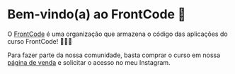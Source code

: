 # Bem-vindo(a) ao FrontCode 💜

O [FrontCode](https://iuricode.com/frontcode) é uma organização que armazena o código das aplicações do curso FrontCode! 👨🏻‍💻

Para fazer parte da nossa comunidade, basta comprar o curso em nossa [página de venda](https://iuricode.com/frontcode) e solicitar o acesso no meu Instagram.
